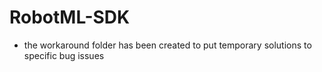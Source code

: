 RobotML-SDK
===========

  - the workaround folder has been created to put temporary solutions to specific bug issues